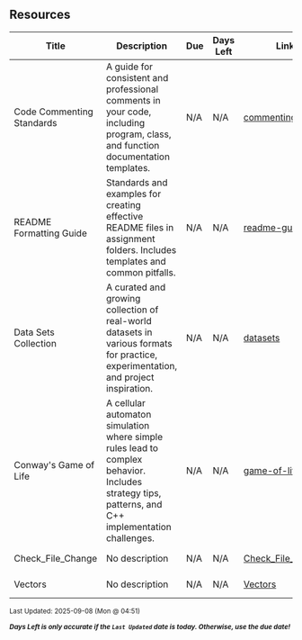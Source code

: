 ## Resources

| Title | Description | Due | Days Left | Link | Last Updated |
|-------|-------------|-----|-----------|------|---------------|
| Code Commenting Standards | A guide for consistent and professional comments in your code, including program, class, and function documentation templates. | N/A | N/A | [commenting-guide](commenting-guide/) | 2025-09-08 |
| README Formatting Guide | Standards and examples for creating effective README files in assignment folders. Includes templates and common pitfalls. | N/A | N/A | [readme-guide](readme-guide/) | 2025-09-08 |
| Data Sets Collection | A curated and growing collection of real-world datasets in various formats for practice, experimentation, and project inspiration. | N/A | N/A | [datasets](datasets/) | 2025-09-08 |
| Conway's Game of Life | A cellular automaton simulation where simple rules lead to complex behavior. Includes strategy tips, patterns, and C++ implementation challenges. | N/A | N/A | [game-of-life](game-of-life/) | 2025-09-08 |
| Check_File_Change | No description | N/A | N/A | [Check_File_Change](Check_File_Change/) | 2025-09-08 |
| Vectors | No description | N/A | N/A | [Vectors](Vectors/) | 2025-09-08 |

<sup>Last Updated: 2025-09-08 (Mon @ 04:51)</sup>

<sup>***Days Left is only accurate if the `Last Updated` date is today. Otherwise, use the due date!***</sup>